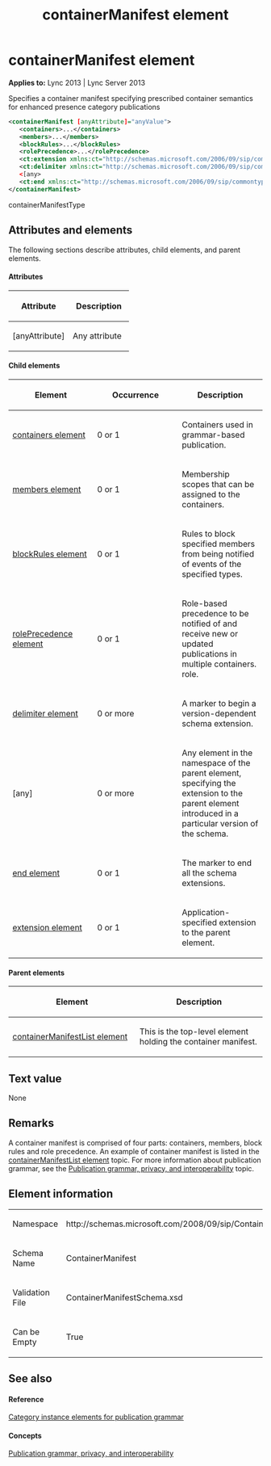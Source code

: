 ﻿---
title: containerManifest element
TOCTitle: containerManifest element
ms:assetid: 33d72ea1-647e-4977-b762-48faa51fe784
ms:mtpsurl: https://msdn.microsoft.com/en-us/library/Dn438979(v=office.15)
ms:contentKeyID: 57094023
ms.date: 07/24/2014
mtps_version: v=office.15
dev_langs:
- xml
---

# containerManifest element


**Applies to:** Lync 2013 | Lync Server 2013

Specifies a container manifest specifying prescribed container semantics for enhanced presence category publications

``` xml
<containerManifest [anyAttribute]="anyValue">
   <containers>...</containers>
   <members>...</members>
   <blockRules>...</blockRules>
   <rolePrecedence>...</rolePrecedence>
   <ct:extension xmlns:ct="http://schemas.microsoft.com/2006/09/sip/commontypes" >...</ct:extension>
   <ct:delimiter xmlns:ct="http://schemas.microsoft.com/2006/09/sip/commontypes"/>
   <[any>
   <ct:end xmlns:ct="http://schemas.microsoft.com/2006/09/sip/commontypes" />
</containerManifest>
```

containerManifestType

## Attributes and elements

The following sections describe attributes, child elements, and parent elements.

#### Attributes

<table>
<colgroup>
<col style="width: 50%" />
<col style="width: 50%" />
</colgroup>
<thead>
<tr class="header">
<th><p>Attribute</p></th>
<th><p>Description</p></th>
</tr>
</thead>
<tbody>
<tr class="odd">
<td><p>[anyAttribute]</p></td>
<td><p>Any attribute</p></td>
</tr>
</tbody>
</table>


#### Child elements

<table>
<colgroup>
<col style="width: 33%" />
<col style="width: 33%" />
<col style="width: 33%" />
</colgroup>
<thead>
<tr class="header">
<th><p>Element</p></th>
<th><p>Occurrence</p></th>
<th><p>Description</p></th>
</tr>
</thead>
<tbody>
<tr class="odd">
<td><p><a href="containers-element.md">containers element</a></p></td>
<td><p>0 or 1</p></td>
<td><p>Containers used in grammar-based publication.</p></td>
</tr>
<tr class="even">
<td><p><a href="members-element.md">members element</a></p></td>
<td><p>0 or 1</p></td>
<td><p>Membership scopes that can be assigned to the containers.</p></td>
</tr>
<tr class="odd">
<td><p><a href="blockrules-element.md">blockRules element</a></p></td>
<td><p>0 or 1</p></td>
<td><p>Rules to block specified members from being notified of events of the specified types.</p></td>
</tr>
<tr class="even">
<td><p><a href="roleprecedence-element.md">rolePrecedence element</a></p></td>
<td><p>0 or 1</p></td>
<td><p>Role-based precedence to be notified of and receive new or updated publications in multiple containers. role.</p></td>
</tr>
<tr class="odd">
<td><p><a href="delimiter-element.md">delimiter element</a></p></td>
<td><p>0 or more</p></td>
<td><p>A marker to begin a version-dependent schema extension.</p></td>
</tr>
<tr class="even">
<td><p>[any]</p></td>
<td><p>0 or more</p></td>
<td><p>Any element in the namespace of the parent element, specifying the extension to the parent element introduced in a particular version of the schema.</p></td>
</tr>
<tr class="odd">
<td><p><a href="end-element.md">end element</a></p></td>
<td><p>0 or 1</p></td>
<td><p>The marker to end all the schema extensions.</p></td>
</tr>
<tr class="even">
<td><p><a href="extension-element.md">extension element</a></p></td>
<td><p>0 or 1</p></td>
<td><p>Application-specified extension to the parent element.</p></td>
</tr>
</tbody>
</table>


#### Parent elements

<table>
<colgroup>
<col style="width: 50%" />
<col style="width: 50%" />
</colgroup>
<thead>
<tr class="header">
<th><p>Element</p></th>
<th><p>Description</p></th>
</tr>
</thead>
<tbody>
<tr class="odd">
<td><p><a href="containermanifestlist-element.md">containerManifestList element</a></p></td>
<td><p>This is the top-level element holding the container manifest.</p></td>
</tr>
</tbody>
</table>


## Text value

None

## Remarks

A container manifest is comprised of four parts: containers, members, block rules and role precedence. An example of container manifest is listed in the [containerManifestList element](containermanifestlist-element.md) topic. For more information about publication grammar, see the [Publication grammar, privacy, and interoperability](publication-grammar-privacy-and-interoperability.md) topic.

## Element information

<table>
<colgroup>
<col style="width: 50%" />
<col style="width: 50%" />
</colgroup>
<tbody>
<tr class="odd">
<td><p>Namespace</p></td>
<td><p>http://schemas.microsoft.com/2008/09/sip/ContainerManifest</p></td>
</tr>
<tr class="even">
<td><p>Schema Name</p></td>
<td><p>ContainerManifest</p></td>
</tr>
<tr class="odd">
<td><p>Validation File</p></td>
<td><p>ContainerManifestSchema.xsd</p></td>
</tr>
<tr class="even">
<td><p>Can be Empty</p></td>
<td><p>True</p></td>
</tr>
</tbody>
</table>


## See also

#### Reference

[Category instance elements for publication grammar](category-instance-elements-for-publication-grammar.md)

#### Concepts

[Publication grammar, privacy, and interoperability](publication-grammar-privacy-and-interoperability.md)

